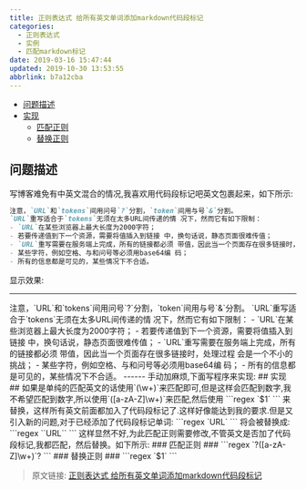 ```yaml
---
title: 正则表达式 给所有英文单词添加markdown代码段标记
categories: 
  - 正则表达式
  - 实例
  - 匹配markdown标记
date: 2019-03-16 15:47:44
updated: 2019-10-30 13:53:55
abbrlink: b7a12cba
---
```

- [问题描述](/blog/html/b7a12cba/#问题描述)
- [实现](/blog/html/b7a12cba/#实现)
    - [匹配正则](/blog/html/b7a12cba/#匹配正则)
    - [替换正则](/blog/html/b7a12cba/#替换正则)

<!--more-->
<script src="https://cdn.bootcss.com/jquery/3.4.0/jquery.slim.min.js"></script>
<script>$(document).ready(function () {$(".post-body > ul:nth-child(1)").hide();});</script>

<!--end-->
## 问题描述 ##
写博客难免有中英文混合的情况,我喜欢用代码段标记吧英文包裹起来，如下所示:
```markdown
注意，`URL`和`tokens`间用问号`?`分割，`token`间用与号`&`分割。
`URL`重写适合于`tokens`无须在太多URL间传递的情 况下，然而它有如下限制：
- `URL`在某些浏览器上最大长度为2000字符； 
- 若要传递值到下一个资源，需要将值插入到链接 中，换句话说，静态页面很难传值；
- `URL`重写需要在服务端上完成，所有的链接都必须 带值，因此当一个页面存在很多链接时，处理过程 会是一个不小的挑战； 
- 某些字符，例如空格、与和问号等必须用base64编 码；
- 所有的信息都是可见的，某些情况下不合适。
```
显示效果:
<hr>
注意，`URL`和`tokens`间用问号`?`分割，`token`间用与号`&`分割。
`URL`重写适合于`tokens`无须在太多URL间传递的情 况下，然而它有如下限制：
- `URL`在某些浏览器上最大长度为2000字符； 
- 若要传递值到下一个资源，需要将值插入到链接 中，换句话说，静态页面很难传值；
- `URL`重写需要在服务端上完成，所有的链接都必须 带值，因此当一个页面存在很多链接时，处理过程 会是一个不小的挑战； 
- 某些字符，例如空格、与和问号等必须用base64编 码；
- 所有的信息都是可见的，某些情况下不合适。
------
手动加麻烦,下面写程序来实现:
## 实现 ##
如果是单纯的匹配英文的话使用`(\w+)`来匹配即可,但是这样会匹配到数字,我不希望匹配到数字,所以使用`([a-zA-Z]\w+)`来匹配,然后使用
```regex
`$1`
```
来替换，这样所有英文前面都加入了代码段标记了.这样好像能达到我的要求.但是又引入新的问题,对于已经添加了代码段标记单词:
```regex
`URL`
```
将会被替换成:
```regex
``URL``
```
这样显然不好,为此匹配正则需要修改,不管英文是否加了代码段标记,我都匹配，然后替换。如下所示:
### 匹配正则 ###
```regex
`?([a-zA-Z]\w+)`?
```
### 替换正则 ###
```regex
`$1`
```

>原文链接: [正则表达式 给所有英文单词添加markdown代码段标记](https://lanlan2017.github.io/blog/b7a12cba/)
